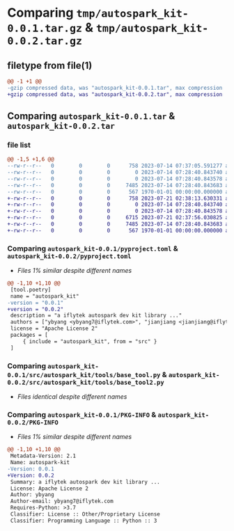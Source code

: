 # Comparing `tmp/autospark_kit-0.0.1.tar.gz` & `tmp/autospark_kit-0.0.2.tar.gz`

## filetype from file(1)

```diff
@@ -1 +1 @@
-gzip compressed data, was "autospark_kit-0.0.1.tar", max compression
+gzip compressed data, was "autospark_kit-0.0.2.tar", max compression
```

## Comparing `autospark_kit-0.0.1.tar` & `autospark_kit-0.0.2.tar`

### file list

```diff
@@ -1,5 +1,6 @@
--rw-r--r--   0        0        0      758 2023-07-14 07:37:05.591277 autospark_kit-0.0.1/pyproject.toml
--rw-r--r--   0        0        0        0 2023-07-14 07:28:40.843740 autospark_kit-0.0.1/src/autospark_kit/__init__.py
--rw-r--r--   0        0        0        0 2023-07-14 07:28:40.843578 autospark_kit-0.0.1/src/autospark_kit/tools/__init__.py
--rw-r--r--   0        0        0     7485 2023-07-14 07:28:40.843683 autospark_kit-0.0.1/src/autospark_kit/tools/base_tool.py
--rw-r--r--   0        0        0      567 1970-01-01 00:00:00.000000 autospark_kit-0.0.1/PKG-INFO
+-rw-r--r--   0        0        0      758 2023-07-21 02:38:13.630331 autospark_kit-0.0.2/pyproject.toml
+-rw-r--r--   0        0        0        0 2023-07-14 07:28:40.843740 autospark_kit-0.0.2/src/autospark_kit/__init__.py
+-rw-r--r--   0        0        0        0 2023-07-14 07:28:40.843578 autospark_kit-0.0.2/src/autospark_kit/tools/__init__.py
+-rw-r--r--   0        0        0     6715 2023-07-21 02:37:56.030825 autospark_kit-0.0.2/src/autospark_kit/tools/base_tool.py
+-rw-r--r--   0        0        0     7485 2023-07-14 07:28:40.843683 autospark_kit-0.0.2/src/autospark_kit/tools/base_tool2.py
+-rw-r--r--   0        0        0      567 1970-01-01 00:00:00.000000 autospark_kit-0.0.2/PKG-INFO
```

### Comparing `autospark_kit-0.0.1/pyproject.toml` & `autospark_kit-0.0.2/pyproject.toml`

 * *Files 1% similar despite different names*

```diff
@@ -1,10 +1,10 @@
 [tool.poetry]
 name = "autospark_kit"
-version = "0.0.1"
+version = "0.0.2"
 description = "a iflytek autospark dev kit library ..."
 authors = ["ybyang <ybyang7@iflytek.com>", "jianjiang <jianjiang@iflytek.com>", ]
 license = "Apache License 2"
 packages = [
     { include = "autospark_kit", from = "src" }
 ]
```

### Comparing `autospark_kit-0.0.1/src/autospark_kit/tools/base_tool.py` & `autospark_kit-0.0.2/src/autospark_kit/tools/base_tool2.py`

 * *Files identical despite different names*

### Comparing `autospark_kit-0.0.1/PKG-INFO` & `autospark_kit-0.0.2/PKG-INFO`

 * *Files 1% similar despite different names*

```diff
@@ -1,10 +1,10 @@
 Metadata-Version: 2.1
 Name: autospark-kit
-Version: 0.0.1
+Version: 0.0.2
 Summary: a iflytek autospark dev kit library ...
 License: Apache License 2
 Author: ybyang
 Author-email: ybyang7@iflytek.com
 Requires-Python: >3.7
 Classifier: License :: Other/Proprietary License
 Classifier: Programming Language :: Python :: 3
```

